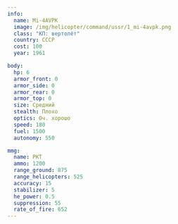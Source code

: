 ```yaml
---
info:
  name: Mi-4AVPK
  image: /img/helicopter/command/ussr/1_mi-4avpk.png
  class: "КП: вертолёт"
  country: СССР
  cost: 100
  year: 1961

body:
  hp: 6
  armor_front: 0
  armor_side: 0
  armor_rear: 0
  armor_top: 0
  size: Средний
  stealth: Плохо
  optics: Оч. хорошо
  speed: 180
  fuel: 1500
  autonomy: 550

mmg:
  name: PKT
  ammo: 1200
  range_ground: 875
  range_helicopters: 525
  accuracy: 15
  stabilizer: 5
  he_power: 0.5
  suppression: 55
  rate_of_fire: 652
---
```

